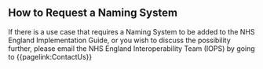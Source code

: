 ## How to Request a Naming System

If there is a use case that requires a Naming System to be added to the NHS England Implementation Guide, or you wish to discuss the possibility further, please email the NHS England Interoperability Team (IOPS) by going to {{pagelink:ContactUs}}